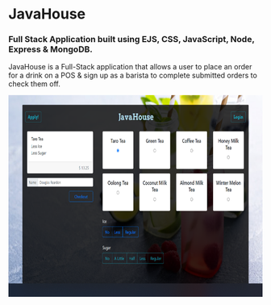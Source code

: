 # JavaHouse
### Full Stack Application built using EJS, CSS, JavaScript, Node, Express & MongoDB.
JavaHouse is a Full-Stack application that allows a user to place an order for a drink on a POS & sign up as a barista to complete submitted orders to check them off.
<p align="center"><img src="public/img/JavaHouse.png" height=400px></p>


